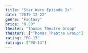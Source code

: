 ```yaml
---
title: "Star Wars Episode Ix"
date: "2019-12-22"
genre: "Fantasy"
price: "9.50"
theater: "Thomas Theatre Group"
theaters: ["Thomas Theatre Group"]
rating: "PG-13"
ratings: ["PG-13"]
---
```

